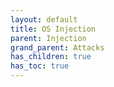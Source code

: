 ```yaml
---
layout: default
title: OS Injection
parent: Injection
grand_parent: Attacks
has_children: true
has_toc: true
---
```

